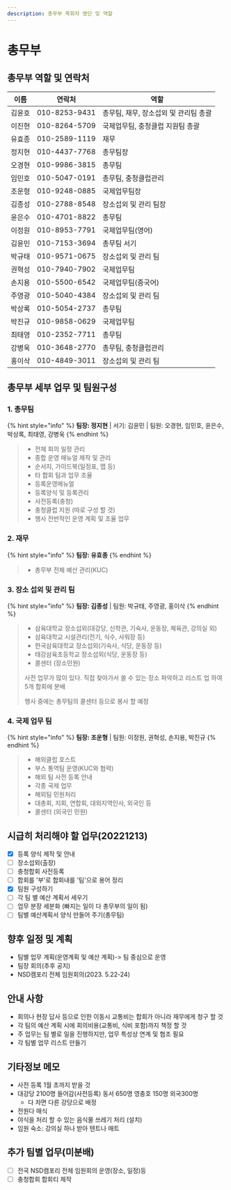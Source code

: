 ```yaml
---
description: 총무부 목회자 명단 및 역할
---
```


# 총무부

## 총무부 역할 및 연락처

| 이름  | 연락처           | 역할                     |
| --- | ------------- | ---------------------- |
| 김윤호 | 010-8253-9431 | 총무팀, 재무, 장소섭외 및 관리팀 총괄 |
| 이진현 | 010-8264-5709 | 국제업무팀, 충청클럽 지원팀 총괄     |
| 유효종 | 010-2589-1119 | 재무                     |
| 정지현 | 010-4437-7768 | 총무팀장                   |
| 오경현 | 010-9986-3815 | 총무팀                    |
| 임민호 | 010-5047-0191 | 총무팀, 충청클럽관리            |
| 조운형 | 010-9248-0885 | 국제업무팀장                 |
| 김종성 | 010-2788-8548 | 장소섭외 및 관리 팀장           |
| 윤은수 | 010-4701-8822 | 총무팀                    |
| 이정원 | 010-8953-7791 | 국제업무팀(영어)              |
| 김윤민 | 010-7153-3694 | 총무팀 서기                 |
| 박규태 | 010-9571-0675 | 장소섭외 및 관리 팀            |
| 권혁성 | 010-7940-7902 | 국제업무팀                  |
| 손지용 | 010-5500-6542 | 국제업무팀(중국어)             |
| 주영광 | 010-5040-4384 | 장소섭외 및 관리 팀            |
| 박상록 | 010-5054-2737 | 총무팀                    |
| 박진규 | 010-9858-0629 | 국제업무팀                  |
| 최태영 | 010-2352-7711 | 총무팀                    |
| 강병욱 | 010-3648-2770 | 총무팀, 충청클럽관리            |
| 홍이삭 | 010-4849-3011 | 장소섭외 및 관리 팀            |

## 총무부 세부 업무 및 팀원구성

### 1. 총무팀

{% hint style="info" %}
**팀장: 정지현** | 서기: 김윤민 | 팀원: 오경현, 임민호, 윤은수, 박상록, 최태영, 강병욱
{% endhint %}

> * 전체 회의 일정 관리
> * 종합 운영 매뉴얼 제작 및 관리
> * 순서지, 가이드북(일정표, 맵 등)
> * 타 합회 팀과 업무 조율
> * 등록운영메뉴얼
> * 등록양식 및 등록관리
> * 사전등록(충청)
> * 충청클럽 지원 (따로 구성 할 것)
> * 행사 전반적인 운영 계획 및 조율 업무

### 2. 재무

{% hint style="info" %}
**팀장: 유효종**
{% endhint %}

> * 총무부 전체 예산 관리(KUC)

### 3. 장소 섭외 및 관리 팀

{% hint style="info" %}
**팀장: 김종성** | 팀원: 박규태, 주영광, 홍이삭
{% endhint %}

> * 삼육대학교 장소섭외(대강당, 신학관, 기숙사, 운동장, 체육관, 강의실 외)
> * 삼육대학교 시설관리(전기, 식수, 샤워장 등)
> * 한국삼육대학교 장소섭외(기숙사, 식당, 운동장 등)
> * 태강삼육초등학교 장소섭외(식당, 운동장 등)
> * 콜센터 (장소민원)
>
> 사전 업무가 많이 있다. 직접 찾아가서 쓸 수 있는 장소 파악하고 리스트 업 하여 5개 합회에 분배
>
> 행사 중에는 총무팀의 콜센터 등으로 봉사 할 예정

### 4. 국제 업무 팀

{% hint style="info" %}
**팀장: 조운형** | 팀원: 이정원, 권혁성, 손지용, 박진규
{% endhint %}

> * 해외클럽 호스트
> * 부스 통역팀 운영(KUC와 협력)
> * 해외 팀 사전 등록 안내
> * 각종 국제 업무
> * 해외팀 민원처리
> * 대총회, 지회, 연합회, 대외지역인사, 외국인 등
> * 콜센터 (외국인 민원)

## 시급히 처리해야 할 업무(20221213)

* [x] 등록 양식 제작 및 안내
* [ ] 장소섭외(출장)
* [ ] 충청합회 사전등록
* [ ] 합회를 '부'로 합회내를 '팀'으로 용어 정리
* [x] 팀원 구성하기
* [ ] 각 팀 별 예산 계획서 세우기
* [ ] 업무 분장 세분화 (빠지는  일이 다 총무부의 일이 됨)
* [ ] 팀별 예산계획서 양식 만들어 주기(총무팀)

## 향후 일정 및 계획

* 팀별 업무 계획(운영계획 및 예산 계획)-> 팀 중심으로 운영
* 팀장 회의(추후 공지)
* NSD캠포리 전체 임원회의(2023. 5.22-24)

## 안내 사항

* 회의나 현장 답사 등으로 인한 이동시 교통비는 합회가 아니라 재무에게 청구 할 것
* 각 팀의 예산 계획 시에 회의비용(교통비, 식비 포함)까지 책정 할 것
* 주 업무는 팀 별로 일을 진행하지만, 업무 특성상 연계 및 협조 필요
* 각 팀별 업무 리스트 만들기

## 기타정보 메모

* 사전 등록 1월 초까지 받을 것
* 대강당 2100명 들어감(사전등록) 동서 650명 영충호 150명 외국300명
  * 다 차면 다른 강당으로 배정
* 전원다 매식
* 야식을 처리 할 수 있는 음식물 쓰레기 처리 (설치)
* 임원 숙소: 강의실 하나 받아 텐트나 매트

## 추가 팀별 업무(미분배)

* [ ] 전국 NSD캠포리 전체 임원회의 운영(장소, 일정)등
* [ ] 충청합회 합회티 제작
